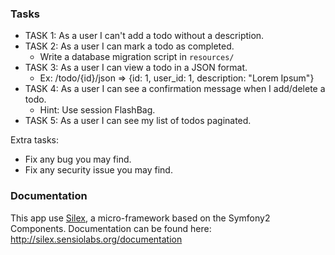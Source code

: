 ### Tasks
* TASK 1: As a user I can't add a todo without a description.
* TASK 2: As a user I can mark a todo as completed.
    - Write a database migration script in `resources/`
* TASK 3: As a user I can view a todo in a JSON format.
    - Ex: /todo/{id}/json => {id: 1, user_id: 1, description: "Lorem Ipsum"}
* TASK 4: As a user I can see a confirmation message when I add/delete a todo.
    - Hint: Use session FlashBag.
* TASK 5: As a user I can see my list of todos paginated.

Extra tasks:
- Fix any bug you may find.
- Fix any security issue you may find.

### Documentation
This app use [Silex](http://silex.sensiolabs.org/), a  micro-framework based on the Symfony2 Components.
Documentation can be found here: http://silex.sensiolabs.org/documentation





